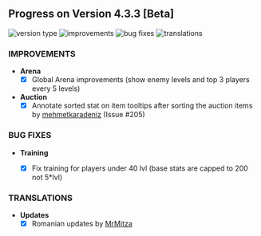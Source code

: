 ## Progress on Version 4.3.3 [Beta]

![version type](https://img.shields.io/badge/version-beta-yellow.svg?style=flat-square)
![improvements](https://img.shields.io/badge/improvements-2-green.svg?style=flat-square)
![bug fixes](https://img.shields.io/badge/bug%20fixes-0-red.svg?style=flat-square)
![translations](https://img.shields.io/badge/translations-0-blue.svg?style=flat-square)

### IMPROVEMENTS
- **Arena**
	- [x] Global Arena improvements (show enemy levels and top 3 players every 5 levels)

- **Auction**
	- [x] Annotate sorted stat on item tooltips after sorting the auction items by [mehmetkaradeniz](https://github.com/mehmetkaradeniz) (Issue #205)

### BUG FIXES
- **Training**
	- [x] Fix training for players under 40 lvl (base stats are capped to 200 not 5*lvl)


### TRANSLATIONS
-  **Updates**
	- [x] Romanian updates by [MrMitza](https://github.com/MrMitza)
